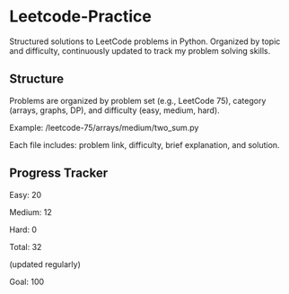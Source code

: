 # Leetcode-Practice

Structured solutions to LeetCode problems in Python. Organized by topic and difficulty, continuously updated to track my problem solving skills.

## Structure

Problems are organized by problem set (e.g., LeetCode 75), category (arrays, graphs, DP), and difficulty (easy, medium, hard).

Example: /leetcode-75/arrays/medium/two_sum.py

Each file includes: problem link, difficulty, brief explanation, and solution.

## Progress Tracker

Easy: 20

Medium: 12

Hard: 0

Total: 32

(updated regularly)

Goal: 100
